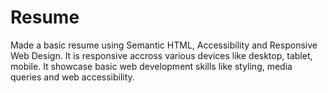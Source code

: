 # Resume
Made a basic resume using Semantic HTML, Accessibility and Responsive Web Design. It is responsive accross various devices like desktop, tablet, mobile. It showcase basic web development skills like styling, media queries and web accessibility. 

